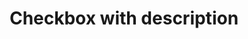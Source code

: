 ---
layout: pattern
categories: [patterns, checkbox]
title: Checkbox with description
type: [detail-page]
permalink: /patterns/checkbox/checkbox-with-description
overview: Lorem ipsum dolor sit amet, consectetur adipiscing elit, sed do eiusmod tempor incididunt ut labore et dolore magna aliqua. Interdum velit euismod in pellentesque. 
description: |
    
usa-link: "https://designsystem.digital.gov/components/checkbox/"
specification: |
topic: Fruit
checkbox:
  - title: Apple
    description: Select apples
  - title: Blueberries
    description: Select blueberries
  - title: Strawberries
    description: Select strawberries

#spec:

### Paths to view design and code... 
## designimg: can be used to show an image of the design until a coded version can be created. The htmlpath & csspath should be located in the pattens folder. Read more about creating coded components in /docs/creating-patterns 
# designimg: 
htmlpath: patterns/checkbox/checkbox-with-description.md
csspath: patterns/checkbox/index.scss
---